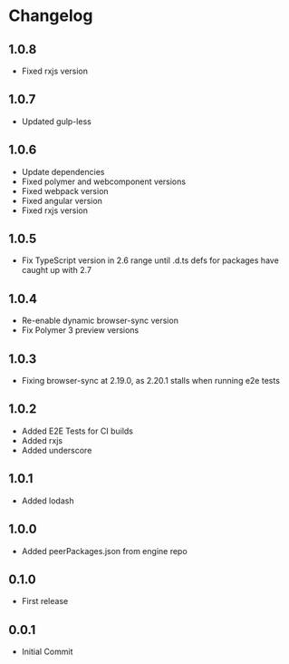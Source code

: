 # Changelog

## 1.0.8

* Fixed rxjs version

## 1.0.7

* Updated gulp-less

## 1.0.6

* Update dependencies
* Fixed polymer and webcomponent versions
* Fixed webpack version
* Fixed angular version
* Fixed rxjs version

## 1.0.5

* Fix TypeScript version in 2.6 range until .d.ts defs for packages have caught up with 2.7

## 1.0.4

* Re-enable dynamic browser-sync version
* Fix Polymer 3 preview versions

## 1.0.3

* Fixing browser-sync at 2.19.0, as 2.20.1 stalls when running e2e tests

## 1.0.2

* Added E2E Tests for CI builds
* Added rxjs
* Added underscore

## 1.0.1

* Added lodash

## 1.0.0

* Added peerPackages.json from engine repo

## 0.1.0

* First release

## 0.0.1

* Initial Commit
